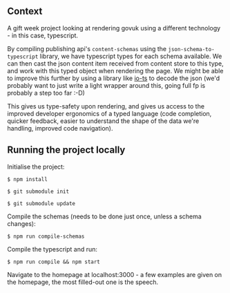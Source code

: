 ## Context

A gift week project looking at rendering govuk using a different technology - in this case, typescript.

By compiling publishing api's `content-schemas` using the `json-schema-to-typescript` library, we have typescript types for each schema available. We can then cast the json content item received from content store to this type, and work with this typed object when rendering the page. We might be able to improve this further by using a library like [io-ts](https://github.com/gcanti/io-ts) to decode the json (we'd probably want to just write a light wrapper around this, going full fp is probably a step too far :-D)

This gives us type-safety upon rendering, and gives us access to the improved developer ergonomics of a typed language (code completion, quicker feedback, easier to understand the shape of the data we're handling, improved code navigation).

## Running the project locally

Initialise the project:

`$ npm install`

`$ git submodule init`

`$ git submodule update`

Compile the schemas (needs to be done just once, unless a schema changes):

`$ npm run compile-schemas`

Compile the typescript and run:

`$ npm run compile && npm start`

Navigate to the homepage at localhost:3000 - a few examples are given on the homepage, the most filled-out one is the speech.
